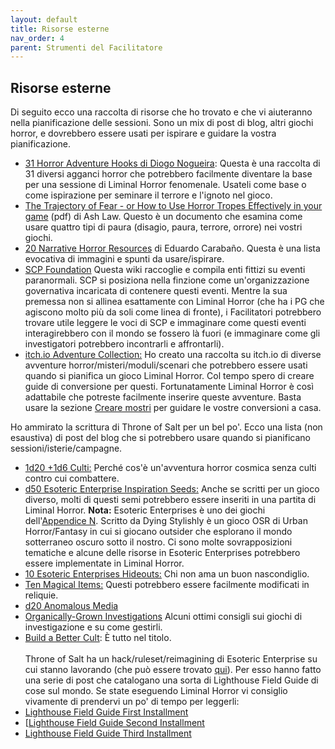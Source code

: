 ```yaml
---
layout: default
title: Risorse esterne
nav_order: 4
parent: Strumenti del Facilitatore
---
```

## Risorse esterne
Di seguito ecco una raccolta di risorse che ho trovato e che vi aiuteranno nella pianificazione delle sessioni. Sono un mix di post di blog, altri giochi horror, e dovrebbero essere usati per ispirare e guidare la vostra pianificazione.
- [31 Horror Adventure Hooks di Diogo Nogueira](https://twitter.com/diogo_oldskull/status/1311645823969697792): Questa è una raccolta di 31 diversi agganci horror che potrebbero facilmente diventare la base per una sessione di Liminal Horror fenomenale. Usateli come base o come ispirazione per seminare il terrore e l'ignoto nel gioco.
- [The Trajectory of Fear - or How to Use Horror Tropes Effectively in your game](https://img.fireden.net/tg/image/1453/84/1453840962349.pdf) (pdf) di Ash Law. Questo è un documento che esamina come usare quattro tipi di paura (disagio, paura, terrore, orrore) nei vostri giochi.
- [20 Narrative Horror Resources](https://mordheim.es/20-narrative-horror-resources/) di Eduardo Carabaño. Questa è una lista evocativa di immagini e spunti da usare/ispirare.
- [SCP Foundation](https://scp-wiki.wikidot.com/) Questa wiki raccoglie e compila enti fittizi su eventi paranormali. SCP si posiziona nella finzione come un'organizzazione governativa incaricata di contenere questi eventi. Mentre la sua premessa non si allinea esattamente con Liminal Horror (che ha i PG che agiscono molto più da soli come linea di fronte), i Facilitatori potrebbero trovare utile leggere le voci di SCP e immaginare come questi eventi interagirebbero con il mondo se fossero là fuori (e immaginare come gli investigatori potrebbero incontrarli e affrontarli).
- [itch.io Adventure Collection:](https://itch.io/c/1744889/horror-adventuresmodulesscenariosmysteries) Ho creato una raccolta su itch.io di diverse avventure horror/misteri/moduli/scenari che potrebbero essere usati quando si pianifica un gioco Liminal Horror. Col tempo spero di creare guide di conversione per questi. Fortunatamente Liminal Horror è così adattabile che potreste facilmente inserire queste avventure. Basta usare la sezione [Creare mostri](.Liminal%20Horror%20System/Creare%20mostri/) per guidare le vostre conversioni a casa.

Ho ammirato la scrittura di Throne of Salt per un bel po'. Ecco una lista (non esaustiva) di post del blog che si potrebbero usare quando si pianificano sessioni/isterie/campagne.
- [1d20 +1d6 Culti:](https://throneofsalt.blogspot.com/2017/11/1d20-1d6-cults.html) Perché cos'è un'avventura horror cosmica senza culti contro cui combattere.
- [d50 Esoteric Enterprise Inspiration Seeds:](https://throneofsalt.blogspot.com/2019/12/just-like-back-in-g-days.html) Anche se scritti per un gioco diverso, molti di questi semi potrebbero essere inseriti in una partita di Liminal Horror. **Nota:** Esoteric Enterprises è uno dei giochi dell'[Appendice N](./Appendice%20N/). Scritto da Dying Stylishly è un gioco OSR di Urban Horror/Fantasy in cui si giocano outsider che esplorano il mondo sotterraneo oscuro sotto il nostro. Ci sono molte sovrapposizioni tematiche e alcune delle risorse in Esoteric Enterprises potrebbero essere implementate in Liminal Horror.
- [10 Esoteric Enterprises Hideouts:](https://throneofsalt.blogspot.com/2019/10/10-esoteric-enterprises-hideouts.html) Chi non ama un buon nascondiglio.
- [Ten Magical Items:](https://throneofsalt.blogspot.com/2019/11/ten-magical-items.html) Questi potrebbero essere facilmente modificati in reliquie.
- [d20 Anomalous Media](http://throneofsalt.blogspot.com/2020/11/d20-anomalous-media.html)
- [Organically-Grown Investigations](https://throneofsalt.blogspot.com/2020/01/organically-grown-investigations.html) Alcuni ottimi consigli sui giochi di investigazione e su come gestirli.
- [Build a Better Cult](https://throneofsalt.blogspot.com/2018/01/build-better-cult.html): È tutto nel titolo.
<br><br> Throne of Salt ha un hack/ruleset/reimagining di Esoteric Enterprise su cui stanno lavorando (che può essere trovato [qui](http://throneofsalt.blogspot.com/2020/03/lighthouse-rules-01.html)). Per esso hanno fatto una serie di post che catalogano una sorta di Lighthouse Field Guide di cose sul mondo. Se state eseguendo Liminal Horror vi consiglio vivamente di prendervi un po' di tempo per leggerli:
- [Lighthouse Field Guide First Installment](https://throneofsalt.blogspot.com/2020/02/esoteric-enterprises-exhibition.html)
- [[Lighthouse Field Guide Second Installment](http://throneofsalt.blogspot.com/2020/05/further-exceprts-from-lighthouse-field.html)
- [Lighthouse Field Guide Third Installment](http://throneofsalt.blogspot.com/2020/08/excerpts-from-lighthouse-field-guide.html)